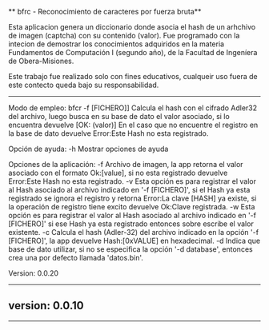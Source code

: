** bfrc - Reconocimiento de caracteres por fuerza bruta**

Esta aplicacion genera un diccionario donde asocia el hash de un arhchivo de imagen (captcha) con su contenido (valor).
Fue programado con la intecion de demostrar los conocimientos adquiridos en la materia Fundamentos de Computación I (segundo año),
de la Facultad de Ingeníera de Obera-Misiones.

Este trabajo fue realizado solo con fines educativos, cualqueir uso fuera de este contecto queda bajo su responsabilidad.

---

Modo de empleo:  bfcr -f [FICHERO]]
Calcula el hash con el cifrado Adler32 del archivo, luego busca en su base de dato el valor asociado,
si lo encuentra devuelve [OK: (valor)]
En el caso que no encuentre el registro en la base de dato devuelve Error:Este Hash no esta registrado.

Opción de ayuda:
 -h	Mostrar opciones de ayuda

Opciones de la aplicación:
 -f	Archivo de imagen, la app retorna el valor asociado con el formato Ok:[value],
	si no esta registrado devuelve Error:Este Hash no esta registrado.
 -v	Esta opción es para registrar el valor al Hash asociado al archivo indicado en '-f [FICHERO]',
	si el Hash ya esta registrado se ignora el registro y retorna Error:La clave [HASH] ya existe,
	si la operación de registro tiene excito devuelve Ok:Clave registrada.
 -w	Esta opción es para registrar el valor al Hash asociado al archivo indicado en '-f [FICHERO]'
	si ese Hash ya esta registrado entonces sobre escribe el valor existente.
 -c	Calcula el hash (Adler-32) del archivo indicado en la opción '-f [FICHERO]',
	la app devuelve Hash:[0xVALUE] en hexadecimal.
 -d	Indica que base de dato utilizar, si no se especifica la opción '-d database',
	entonces crea una por defecto llamada 'datos.bin'.

Version: 0.0.20


---

## version: 0.0.10
---




